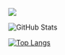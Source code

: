 ![](https://github-profile-summary-cards.vercel.app/api/cards/profile-details?username=Iris-Fla&theme=synthwave)
 
![GitHub Stats](https://github-readme-stats.vercel.app/api?username=Iris-Fla&show_icons=true&count_private=true&theme=synthwave)
 
[![Top Langs](https://github-readme-stats.vercel.app/api/top-langs/?username=Iris-Fla&layout=compact&langs_count=6)](https://github.com/anuraghazra/github-readme-stats)
